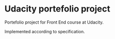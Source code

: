 # Udacity portefolio project

Portefolio project for Front End course at Udacity.

Implemented according to specification.
